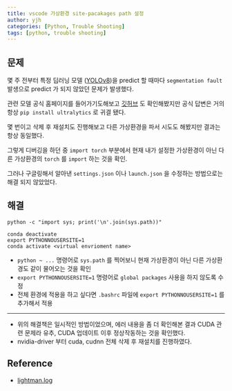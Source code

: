 ```yaml
---
title: vscode 가상환경 site-pacakages path 설정
author: yjh
categories: [Python, Trouble Shooting]
tags: [python, trouble shooting]
---
```


## 문제

몇 주 전부터 특정 딥러닝 모델 ([YOLOv8](https://ultralytics.com))을 predict 할 때마다 `segmentation fault` 발생으로 predict 가 되지 않았던 문제가 발생했다.

관련 모델 공식 홈페이지를 들어가기도해보고 [깃허브](https://github.com/ultralytics/ultralytics/issues) 도 확인해봤지만 공식 답변은 거의 항상 `pip install ultralytics` 로 귀결 됐다.

몇 번이고 삭제 후 재설치도 진행해보고 다른 가상환경을 파서 시도도 해봤지만 결과는 항상 동일했다.

그렇게 디버깅을 하던 중 `import torch` 부분에서 현재 내가 설정한 가상환경이 아닌 다른 가상환경의 `torch` 를 `import` 하는 것을 확인.

그러나 구글링해서 알아낸 `settings.json` 이나 `launch.json` 을 수정하는 방법으로는 해결 되지 않았었다.

## 해결

```shell
python -c "import sys; print('\n'.join(sys.path))"

conda deactivate
export PYTHONNOUSERSITE=1
conda activate <virtual envrioment name>
```

- `python ~ ...` 명령어로 `sys.path` 를 찍어보니 현재 가상환경이 아닌 다른 가상환경도 같이 물어오는 것을 확인
- `export PYTHONNOUSERSITE=1` 명령어로 `global packages` 사용을 하지 않도록 수정
- 전체 환경에 적용을 하고 싶다면 `.bashrc` 파일에 `export PYTHONNOUSERSITE=1` 를 추가해서 적용

---

- 위의 해결책은 일시적인 방법이었으며, 에러 내용을 좀 더 확인해본 결과 CUDA 관련 문제라 유추, CUDA 업데이트 이후 정상작동하는 것을 확인했다.
- nvidia-driver 부터 cuda, cudnn 전체 삭제 후 재설치를 진행하였다.

## Reference

- [lightman.log](https://velog.io@thk-lightman/Mac-Python-개발환경-설정가상환경-로컬-빅쿼리-연동)

